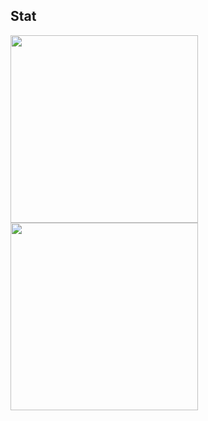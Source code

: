 ## Stat
<img width='300' src="https://github-readme-stats.vercel.app/api?username=O0MlM&show_icons=true&hide=contribs,prs&cache_seconds=86400&theme=discord_old_blurple" />
<img width='300' src="https://github-readme-stats.vercel.app/api/top-langs/?username=O0MlM&show_icons=true&hide=contribs,prs&cache_seconds=86400&theme=discord_old_blurple" />

